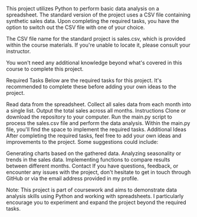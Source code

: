 This project utilizes Python to perform basic data analysis on a spreadsheet. The standard version of the project uses a CSV file containing synthetic sales data. Upon completing the required tasks, you have the option to switch out the CSV file with one of your choice.

The CSV file name for the standard project is sales.csv, which is provided within the course materials. If you're unable to locate it, please consult your instructor.

You won't need any additional knowledge beyond what's covered in this course to complete this project.

Required Tasks
Below are the required tasks for this project. It's recommended to complete these before adding your own ideas to the project.

Read data from the spreadsheet.
Collect all sales data from each month into a single list.
Output the total sales across all months.
Instructions
Clone or download the repository to your computer.
Run the main.py script to process the sales.csv file and perform the data analysis.
Within the main.py file, you'll find the space to implement the required tasks.
Additional Ideas
After completing the required tasks, feel free to add your own ideas and improvements to the project. Some suggestions could include:

Generating charts based on the gathered data.
Analyzing seasonality or trends in the sales data.
Implementing functions to compare results between different months.
Contact
If you have questions, feedback, or encounter any issues with the project, don't hesitate to get in touch through GitHub or via the email address provided in my profile.

Note: This project is part of coursework and aims to demonstrate data analysis skills using Python and working with spreadsheets. I particularly encourage you to experiment and expand the project beyond the required tasks.
